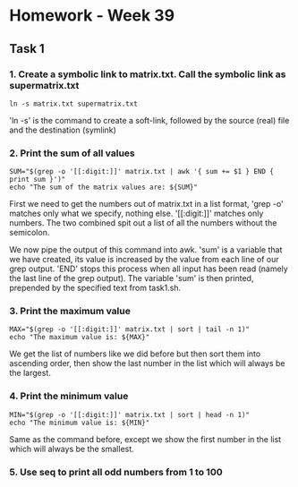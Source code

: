 # Homework - Week 39

## Task 1

### 1. Create a symbolic link to matrix.txt. Call the symbolic link as supermatrix.txt

`ln -s matrix.txt supermatrix.txt`

'ln -s' is the command to create a soft-link, followed by the source (real) file and the destination (symlink)

### 2. Print the sum of all values

```
SUM="$(grep -o '[[:digit:]]' matrix.txt | awk '{ sum += $1 } END { print sum }')"
echo "The sum of the matrix values are: ${SUM}"
```

First we need to get the numbers out of matrix.txt in a list format, 'grep -o' matches only what we specify, nothing else. '[[:digit:]]' matches only numbers. The two combined spit out a list of all the numbers without the semicolon.

We now pipe the output of this command into awk. 'sum' is a variable that we have created, its value is increased by the value from each line of our grep output. 'END' stops this process when all input has been read (namely the last line of the grep output). The variable 'sum' is then printed, prepended by the specified text from task1.sh.

### 3. Print the maximum value

```
MAX="$(grep -o '[[:digit:]]' matrix.txt | sort | tail -n 1)"
echo "The maximum value is: ${MAX}"
```

We get the list of numbers like we did before but then sort them into ascending order, then show the last number in the list which will always be the largest.

### 4. Print the minimum value

```
MIN="$(grep -o '[[:digit:]]' matrix.txt | sort | head -n 1)"
echo "The minimum value is: ${MIN}"
```

Same as the command before, except we show the first number in the list which will always be the smallest.

### 5. Use seq to print all odd numbers from 1 to 100


